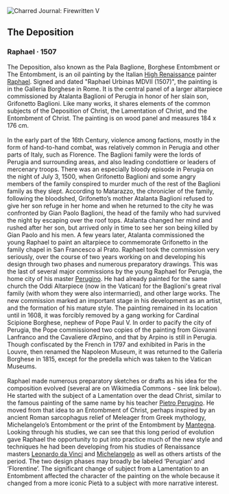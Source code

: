 <div class="artwork-of-the-day">
  <div class="container">
    <div class="img-wrapper">
      <img
        src="https://uploads7.wikiart.org/images/raphael/the-deposition-1507.jpg!Large.jpg"
        alt="Charred Journal: Firewritten V" />
    </div>
    <div class="artwork-detail">
      <div class="artwork-origin"> 
        <h2 class="artwork-name">The Deposition</h2>
        <h3 class="artist">
          Raphael
                    ·  1507
        </h3>
      </div>
      <p class="description">
        <span class="artwork-description-text ng-binding" ng-bind-html="viewModel.ArtworkOfTheDay.Description | unsafe">The Deposition, also known as the Pala Baglione, Borghese Entombment or The Entombment, is an oil painting by the Italian <a target="_blank" href="/en/artists-by-art-movement/high-renaissance">High Renaissance</a> painter <a target="_blank" href="/en/raphael">Raphael</a>. Signed and dated "Raphael Urbinas MDVII (1507)", the painting is in the Galleria Borghese in Rome. It is the central panel of a larger altarpiece commissioned by Atalanta Baglioni of Perugia in honor of her slain son, Grifonetto Baglioni. Like many works, it shares elements of the common subjects of the Deposition of Christ, the Lamentation of Christ, and the Entombment of Christ. The painting is on wood panel and measures 184 x 176&nbsp;cm.
<br>
<br>In the early part of the 16th Century, violence among factions, mostly in the form of hand-to-hand combat, was relatively common in Perugia and other parts of Italy, such as Florence. The Baglioni family were the lords of Perugia and surrounding areas, and also leading condottiere or leaders of mercenary troops. There was an especially bloody episode in Perugia on the night of July 3, 1500, when Grifonetto Baglioni and some angry members of the family conspired to murder much of the rest of the Baglioni family as they slept. According to Matarazzo, the chronicler of the family, following the bloodshed, Grifonetto’s mother Atalanta Baglioni refused to give her son refuge in her home and when he returned to the city he was confronted by Gian Paolo Baglioni, the head of the family who had survived the night by escaping over the roof tops. Atalanta changed her mind and rushed after her son, but arrived only in time to see her son being killed by Gian Paolo and his men. A few years later, Atalanta commissioned the young Raphael to paint an altarpiece to commemorate Grifonetto in the family chapel in San Francesco al Prato. Raphael took the commission very seriously, over the course of two years working on and developing his design through two phases and numerous preparatory drawings. This was the last of several major commissions by the young Raphael for Perugia, the home city of his master <a target="_blank" href="/en/pietro-perugino">Perugino</a>. He had already painted for the same church the Oddi Altarpiece (now in the Vatican) for the Baglioni's great rival family (with whom they were also intermarried), and other large works. The new commission marked an important stage in his development as an artist, and the formation of his mature style. The painting remained in its location until in 1608, it was forcibly removed by a gang working for Cardinal Scipione Borghese, nephew of Pope Paul V. In order to pacify the city of Perugia, the Pope commissioned two copies of the painting from Giovanni Lanfranco and the Cavaliere d’Arpino, and that by Arpino is still in Perugia. Though confiscated by the French in 1797 and exhibited in Paris in the Louvre, then renamed the Napoleon Museum, it was returned to the Galleria Borghese in 1815, except for the predella which was taken to the Vatican Museums.
<br>
<br>Raphael made numerous preparatory sketches or drafts as his idea for the composition evolved (several are on Wikimedia Commons - see link below). He started with the subject of a Lamentation over the dead Christ, similar to the famous painting of the same name by his teacher <a target="_blank" href="/en/pietro-perugino">Pietro Perugino</a>. He moved from that idea to an Entombment of Christ, perhaps inspired by an ancient Roman sarcophagus relief of Meleager from Greek mythology, Michelangelo’s Entombment or the print of the Entombment by <a target="_blank" href="/en/andrea-mantegna">Mantegna</a>. Looking through his studies, we can see that this long period of evolution gave Raphael the opportunity to put into practice much of the new style and techniques he had been developing from his studies of Renaissance masters <a target="_blank" href="/en/leonardo-da-vinci">Leonardo da Vinci</a> and <a target="_blank" href="/en/michelangelo">Michelangelo</a> as well as others artists of the period. The two design phases may broadly be labeled ‘Perugian’ and ‘Florentine’. The significant change of subject from a Lamentation to an Entombment affected the character of the painting on the whole because it changed from a more iconic Pietà to a subject with more narrative interest.</span>
                        <div class="text-shadow-container" ng-show="showShadow" style=""></div>
      </p>
    </div>
  </div>

</div>
